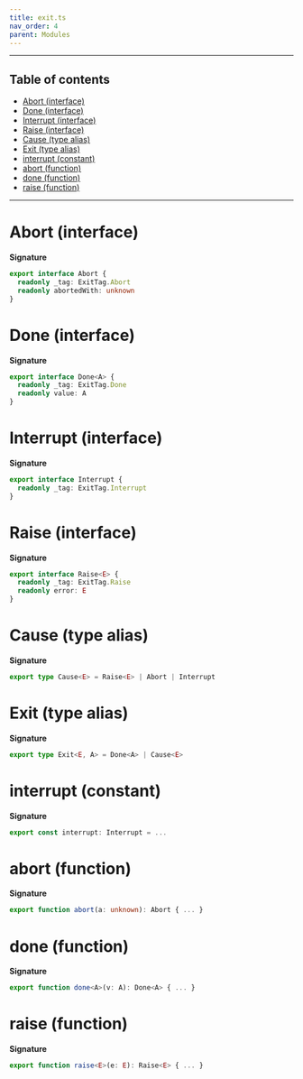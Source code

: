```yaml
---
title: exit.ts
nav_order: 4
parent: Modules
---
```


---

<h2 class="text-delta">Table of contents</h2>

- [Abort (interface)](#abort-interface)
- [Done (interface)](#done-interface)
- [Interrupt (interface)](#interrupt-interface)
- [Raise (interface)](#raise-interface)
- [Cause (type alias)](#cause-type-alias)
- [Exit (type alias)](#exit-type-alias)
- [interrupt (constant)](#interrupt-constant)
- [abort (function)](#abort-function)
- [done (function)](#done-function)
- [raise (function)](#raise-function)

---

# Abort (interface)

**Signature**

```ts
export interface Abort {
  readonly _tag: ExitTag.Abort
  readonly abortedWith: unknown
}
```

# Done (interface)

**Signature**

```ts
export interface Done<A> {
  readonly _tag: ExitTag.Done
  readonly value: A
}
```

# Interrupt (interface)

**Signature**

```ts
export interface Interrupt {
  readonly _tag: ExitTag.Interrupt
}
```

# Raise (interface)

**Signature**

```ts
export interface Raise<E> {
  readonly _tag: ExitTag.Raise
  readonly error: E
}
```

# Cause (type alias)

**Signature**

```ts
export type Cause<E> = Raise<E> | Abort | Interrupt
```

# Exit (type alias)

**Signature**

```ts
export type Exit<E, A> = Done<A> | Cause<E>
```

# interrupt (constant)

**Signature**

```ts
export const interrupt: Interrupt = ...
```

# abort (function)

**Signature**

```ts
export function abort(a: unknown): Abort { ... }
```

# done (function)

**Signature**

```ts
export function done<A>(v: A): Done<A> { ... }
```

# raise (function)

**Signature**

```ts
export function raise<E>(e: E): Raise<E> { ... }
```
